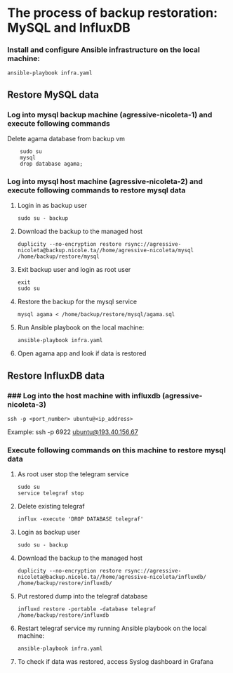# The process of backup restoration: MySQL and InfluxDB

### Install and configure Ansible infrastructure on the local machine:

    ansible-playbook infra.yaml

## Restore MySQL data

### Log into mysql backup machine (agressive-nicoleta-1) and execute following commands

Delete agama database from backup vm

        sudo su
        mysql
        drop database agama;

### Log into mysql host machine (agressive-nicoleta-2) and execute following commands to restore mysql data

1.  Login in as backup user

        sudo su - backup

2.  Download the backup to the managed host

        duplicity --no-encryption restore rsync://agressive-nicoleta@backup.nicole.ta//home/agressive-nicoleta/mysql /home/backup/restore/mysql

3.  Exit backup user and login as root user

        exit
        sudo su

4.  Restore the backup for the mysql service

        mysql agama < /home/backup/restore/mysql/agama.sql

5.  Run Ansible playbook on the local machine:

        ansible-playbook infra.yaml

6.  Open agama app and look if data is restored

## Restore InfluxDB data

### ### Log into the host machine with influxdb (agressive-nicoleta-3)

    ssh -p <port_number> ubuntu@<ip_address>

Example: ssh -p 6922 ubuntu@193.40.156.67

### Execute following commands on this machine to restore mysql data

1.  As root user stop the telegram service

        sudo su
        service telegraf stop

2.  Delete existing telegraf

        influx -execute 'DROP DATABASE telegraf'

3.  Login as backup user

        sudo su - backup

4.  Download the backup to the managed host

        duplicity --no-encryption restore rsync://agressive-nicoleta@backup.nicole.ta//home/agressive-nicoleta/influxdb/ /home/backup/restore/influxdb/

5.  Put restored dump into the telegraf database

        influxd restore -portable -database telegraf /home/backup/restore/influxdb

6.  Restart telegraf service my running Ansible playbook on the local machine:

        ansible-playbook infra.yaml

7.  To check if data was restored, access Syslog dashboard in Grafana
